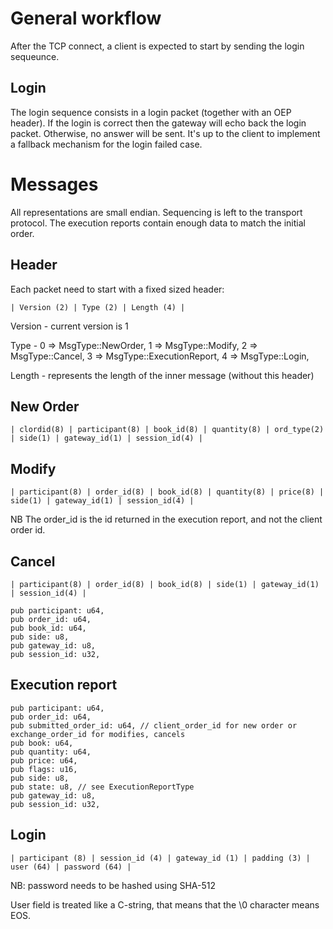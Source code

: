# General workflow

After the TCP connect, a client is expected to start by sending the login sequeunce.

## Login

The login sequence consists in a login packet (together with an OEP header). If the login is correct then the gateway will echo back the login packet. Otherwise, no answer will be sent. It's up to the client to implement a fallback mechanism for the login failed case.

# Messages

All representations are small endian.
Sequencing is left to the transport protocol. The execution reports contain enough data to match the initial order.

## Header

Each packet need to start with a fixed sized header:

```
| Version (2) | Type (2) | Length (4) |
```

Version - current version is 1

Type -      0 => MsgType::NewOrder,
            1 => MsgType::Modify,
            2 => MsgType::Cancel,
            3 => MsgType::ExecutionReport,
            4 => MsgType::Login,

Length - represents the length of the inner message (without this header)

## New Order

```
| clordid(8) | participant(8) | book_id(8) | quantity(8) | ord_type(2) | side(1) | gateway_id(1) | session_id(4) |
```

## Modify

```
| participant(8) | order_id(8) | book_id(8) | quantity(8) | price(8) | side(1) | gateway_id(1) | session_id(4) |
```

NB The order_id is the id returned in the execution report, and not the client order id.

## Cancel

```
| participant(8) | order_id(8) | book_id(8) | side(1) | gateway_id(1) | session_id(4) |
```

    pub participant: u64,
    pub order_id: u64,
    pub book_id: u64,
    pub side: u8,
    pub gateway_id: u8,
    pub session_id: u32,


## Execution report

    pub participant: u64,
    pub order_id: u64,
    pub submitted_order_id: u64, // client_order_id for new order or exchange_order_id for modifies, cancels
    pub book: u64,
    pub quantity: u64,
    pub price: u64,
    pub flags: u16,
    pub side: u8,
    pub state: u8, // see ExecutionReportType
    pub gateway_id: u8,
    pub session_id: u32,


## Login

```
| participant (8) | session_id (4) | gateway_id (1) | padding (3) | user (64) | password (64) |
```

NB: password needs to be hashed using SHA-512

User field is treated like a C-string, that means that the \0 character means EOS.
